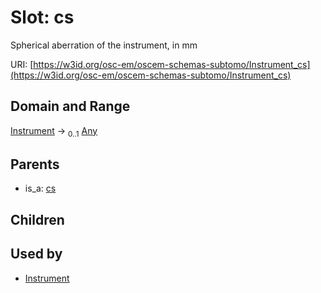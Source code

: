 
# Slot: cs

Spherical aberration of the instrument, in mm

URI: [https://w3id.org/osc-em/oscem-schemas-subtomo/Instrument_cs](https://w3id.org/osc-em/oscem-schemas-subtomo/Instrument_cs)


## Domain and Range

[Instrument](Instrument.md) &#8594;  <sub>0..1</sub> [Any](Any.md)

## Parents

 *  is_a: [cs](cs.md)

## Children


## Used by

 * [Instrument](Instrument.md)
